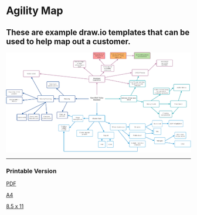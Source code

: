 # Agility Map

## These are example draw.io templates that can be used to help map out a customer. 

![Small diagram for Readme](images/small-agilitymap-blank.png)

---
### Printable Version

[PDF](images/agilitymap-blank.pdf)

[A4](images/a4-agilitymap-blank.png)

[8.5 x 11](images/us-agilitymap-blank.png)